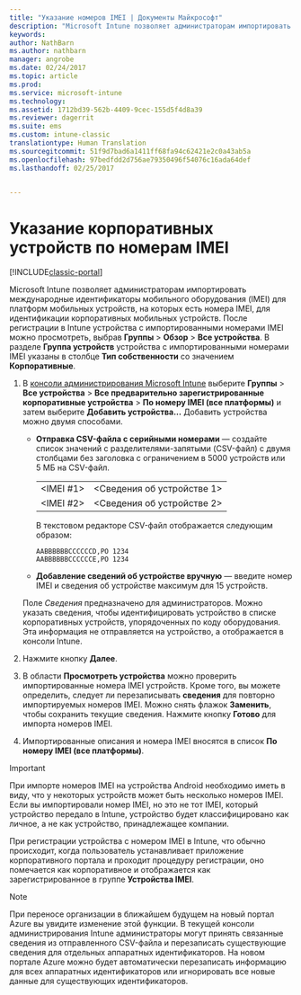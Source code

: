 ```yaml
---
title: "Указание номеров IMEI | Документы Майкрософт"
description: "Microsoft Intune позволяет администраторам импортировать номера IMEI, чтобы идентифицировать корпоративные мобильные устройства на платформах мобильных устройств."
keywords: 
author: NathBarn
ms.author: nathbarn
manager: angrobe
ms.date: 02/24/2017
ms.topic: article
ms.prod: 
ms.service: microsoft-intune
ms.technology: 
ms.assetid: 1712bd39-562b-4409-9cec-155d5f4d8a39
ms.reviewer: dagerrit
ms.suite: ems
ms.custom: intune-classic
translationtype: Human Translation
ms.sourcegitcommit: 51f9d7bad6a1411ff68fa94c62421e2c0a43ab5a
ms.openlocfilehash: 97bedfdd2d756ae79350496f54076c16ada64def
ms.lasthandoff: 02/25/2017


---
```


# <a name="specify-corporate-owned-devices-with-international-mobile-equipment-identity-imei-numbers"></a>Указание корпоративных устройств по номерам IMEI

[!INCLUDE[classic-portal](../includes/classic-portal.md)]

Microsoft Intune позволяет администраторам импортировать международные идентификаторы мобильного оборудования (IMEI) для платформ мобильных устройств, на которых есть номера IMEI, для идентификации корпоративных мобильных устройств. После регистрации в Intune устройства с импортированными номерами IMEI можно просмотреть, выбрав **Группы** > **Обзор** > **Все устройства**. В разделе **Группа устройств** устройства с импортированными номерами IMEI указаны в столбце **Тип собственности** со значением **Корпоративные**.

1. В [консоли администрирования Microsoft Intune](http://manage.microsoft.com) выберите **Группы** &gt; **Все устройства** &gt; **Все предварительно зарегистрированные корпоративные устройства** &gt; **По номеру IMEI (все платформы)** и затем выберите **Добавить устройства...** Добавить устройства можно двумя способами.

    -   **Отправка CSV-файла с серийными номерами** — создайте список значений с разделителями-запятыми (CSV-файл) с двумя столбцами без заголовка с ограничением в 5000 устройств или 5 МБ на CSV-файл.

        |||
        |-|-|
        |&lt;IMEI #1&gt;|&lt;Сведения об устройстве 1&gt;|
        |&lt;IMEI #2&gt;|&lt;Сведения об устройстве 2&gt;|
        В текстовом редакторе CSV-файл отображается следующим образом:

        ```
        AABBBBBBCCCCCCD,PO 1234
        AABBBBBBCCCCCCE,PO 1234
        ```

    -   **Добавление сведений об устройстве вручную** — введите номер IMEI и сведения об устройстве максимум для 15 устройств.

   Поле *Сведения* предназначено для администраторов. Можно указать сведения, чтобы идентифицировать устройство в списке корпоративных устройств, упорядоченных по коду оборудования. Эта информация не отправляется на устройство, а отображается в консоли Intune.

2.   Нажмите кнопку **Далее**.
3.  В области **Просмотреть устройства** можно проверить импортированные номера IMEI устройств. Кроме того, вы можете определить, следует ли перезаписывать **сведения** для повторно импортируемых номеров IMEI. Можно снять флажок **Заменить**, чтобы сохранить текущие сведения. Нажмите кнопку **Готово** для импорта номеров IMEI.
4.  Импортированные описания и номера IMEI вносятся в список **По номеру IMEI (все платформы)**.

> [!IMPORTANT]
> При импорте номеров IMEI на устройства Android необходимо иметь в виду, что у некоторых устройств может быть несколько номеров IMEI. Если вы импортировали номер IMEI, но это не тот IMEI, который устройство передало в Intune, устройство будет классифицировано как личное, а не как устройство, принадлежащее компании.

При регистрации устройства с номером IMEI в Intune, что обычно происходит, когда пользователь устанавливает приложение корпоративного портала и проходит процедуру регистрации, оно помечается как корпоративное и отображается как зарегистрированное в группе **Устройства IMEI**.

>[!NOTE]
> При переносе организации в ближайшем будущем на новый портал Azure вы увидите изменение этой функции. В текущей консоли администрирования Intune администраторы могут принять связанные сведения из отправленного CSV-файла и перезаписать существующие сведения для отдельных аппаратных идентификаторов. На новом портале Azure можно будет автоматически перезаписать информацию для всех аппаратных идентификаторов или игнорировать все новые данные для существующих идентификаторов.

